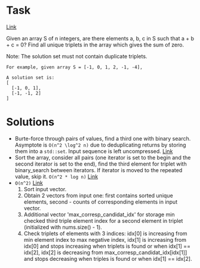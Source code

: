# Task
[Link](https://leetcode.com/problems/3sum/description/)

Given an array S of n integers, are there elements a, b, c in S such that a + b + c = 0? Find all unique triplets in the array which gives the sum of zero.

Note: The solution set must not contain duplicate triplets.

```
For example, given array S = [-1, 0, 1, 2, -1, -4],

A solution set is:
[
  [-1, 0, 1],
  [-1, -1, 2]
]
```

# Solutions
* Burte-force through pairs of values, find a third one with binary search. Asymptote is `O(n^2 \log^2 n)` due to deduplicating returns by storing them into a `std::set`. Input sequence is left uncompressed. [Link](https://github.com/UNN-VMK-Software/advancedc/blob/master/tasks/lc_15_3sum/banin.cpp)  
* Sort the array, consider all pairs (one iterator is set to the begin and the second iterator is set to the end), find the third element for triplet with binary_search between iterators. If iterator is moved to the repeated value, skip it. `O(n^2 * log n)` [Link](https://github.com/UNN-VMK-Software/advancedc/blob/master/tasks/lc_15_3sum/gritsenko.cpp)
* `O(n^2)` [Link](https://github.com/UNN-VMK-Software/advancedc/blob/master/tasks/lc_15_3sum/barinova.cpp)
  1. Sort input vector.
  2. Obtain 2 vectors from input one: first contains sorted unique elements, second - counts of corresponding elements in input vector.
  3. Additional vector 'max_corresp_candidat_idx' for storage min checked third triple element index for a second element in triplet (initialized with nums.size() - 1).
  4. Check triplets of elements with 3 indices:
  idx[0] is increasing from min element index to max negative index,
  idx[1] is increasing from idx[0] and stops increasing when triplets is found or when idx[1] == idx[2],
  idx[2] is decreasing from max_corresp_candidat_idx[idx[1]] and stops decreasing when triples is found or when idx[1] == idx[2].

